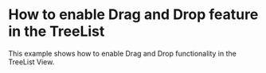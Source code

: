 # How to enable Drag and Drop feature in the TreeList


<p>This example shows how to enable Drag and Drop functionality in the TreeList View.</p><br />


<br/>


